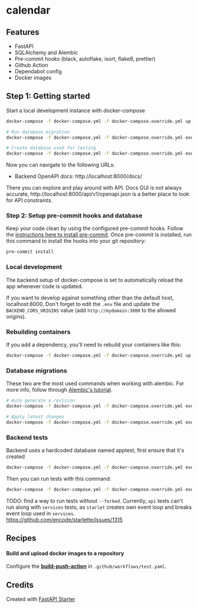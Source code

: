 # calendar


## Features

* FastAPI
* SQLAlchemy and Alembic
* Pre-commit hooks (black, autoflake, isort, flake8, prettier)
* Github Action
* Dependabot config
* Docker images



## Step 1: Getting started

Start a local development instance with docker-compose

```bash
docker-compose -f docker-compose.yml -f docker-compose.override.yml up -d

# Run database migration
docker-compose -f docker-compose.yml -f docker-compose.override.yml exec backend alembic upgrade head

# Create database used for testing
docker-compose -f docker-compose.yml -f docker-compose.override.yml exec postgres createdb apptest -U postgres
```

Now you can navigate to the following URLs:

- Backend OpenAPI docs: http://localhost:8000/docs/

There you can explore and play around with API.
Docs GUI is not always accurate, http://localhost:8000/api/v1/openapi.json is a better place to look for API constraints.


### Step 2: Setup pre-commit hooks and database

Keep your code clean by using the configured pre-commit hooks. Follow the [instructions here to install pre-commit](https://pre-commit.com/). Once pre-commit is installed, run this command to install the hooks into your git repository:

```bash
pre-commit install
```

### Local development

The backend setup of docker-compose is set to automatically reload the app whenever code is updated.

If you want to develop against something other than the default host, localhost:8000,
Don't forget to edit the `.env` file and update the `BACKEND_CORS_ORIGINS` value (add `http://mydomain:3000` to the allowed origins).


### Rebuilding containers

If you add a dependency, you'll need to rebuild your containers like this:

```bash
docker-compose -f docker-compose.yml -f docker-compose.override.yml up -d --build
```

### Database migrations


These two are the most used commands when working with alembic. For more info, follow through [Alembic's tutorial](https://alembic.sqlalchemy.org/en/latest/tutorial.html).

```bash
# Auto generate a revision
docker-compose -f docker-compose.yml -f docker-compose.override.yml exec backend alembic revision --autogenerate -m 'message'

# Apply latest changes
docker-compose -f docker-compose.yml -f docker-compose.override.yml exec backend alembic upgrade head
```

### Backend tests

Backend uses a hardcoded database named apptest, first ensure that it's created

```bash
docker-compose -f docker-compose.yml -f docker-compose.override.yml exec postgres createdb apptest -U postgres
```

Then you can run tests with this command:

```bash
docker-compose -f docker-compose.yml -f docker-compose.override.yml exec backend pytest --forked
```

TODO: find a way to run tests without `--forked`. Currently, `api` tests can't run along with `services` tests, as
`starlet` creates own event loop and breaks event loop used in `services`.
https://github.com/encode/starlette/issues/1315

## Recipes

#### Build and upload docker images to a repository

Configure the [**build-push-action**](https://github.com/marketplace/actions/build-and-push-docker-images) in `.github/workflows/test.yaml`.


## Credits

Created with [FastAPI Starter](https://github.com/gaganpreet/fastapi-starter)
